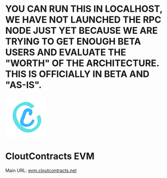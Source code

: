 # YOU CAN RUN THIS IN LOCALHOST, WE HAVE NOT LAUNCHED THE RPC NODE JUST YET BECAUSE WE ARE TRYING TO GET ENOUGH BETA USERS AND EVALUATE THE "WORTH" OF THE ARCHITECTURE. THIS IS OFFICIALLY IN BETA AND "AS-IS".

[![CCSLOGO](https://raw.githubusercontent.com/CloutContracts/cloutcontracts.github.io/main/assets/images/c-128x128.png)](https://cloutcontracts.net)
# CloutContracts EVM

Main URL: [evm.cloutcontracts.net](evm.cloutcontracts.net)
